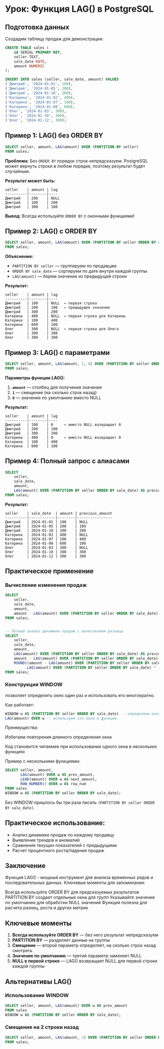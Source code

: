 # Урок: Функция LAG() в PostgreSQL

## Подготовка данных

Создадим таблицу продаж для демонстрации:

```sql
CREATE TABLE sales (
    id SERIAL PRIMARY KEY,
    seller TEXT,
    sale_date DATE,
    amount NUMERIC
);

INSERT INTO sales (seller, sale_date, amount) VALUES
('Дмитрий', '2024-01-01', 100),
('Дмитрий', '2024-01-05', 200),
('Дмитрий', '2024-01-10', 300),
('Катерина', '2024-01-02', 400),
('Катерина', '2024-01-07', 100),
('Катерина', '2024-01-08', 600),
('Олег', '2024-01-03', 300),
('Олег', '2024-01-10', 300),
('Олег', '2024-01-12', 300);
```

## Пример 1: LAG() без ORDER BY

```sql
SELECT seller, amount, LAG(amount) OVER (PARTITION BY seller)
FROM sales;
```

**Проблема:** Без `ORDER BY` порядок строк непредсказуем. PostgreSQL может вернуть строки в любом порядке, поэтому результат будет случайным.

**Результат может быть:**

```
seller    | amount | lag
----------|--------|----
Дмитрий   | 200    | NULL
Дмитрий   | 100    | 200
Дмитрий   | 300    | 100
```

**Вывод:** Всегда используйте `ORDER BY` с оконными функциями!

## Пример 2: LAG() с ORDER BY

```sql
SELECT seller, amount, LAG(amount) OVER (PARTITION BY seller ORDER BY sale_date)
FROM sales;
```

**Объяснение:**

- `PARTITION BY seller` — группируем по продавцам
- `ORDER BY sale_date` — сортируем по дате внутри каждой группы
- `LAG(amount)` — берем значение из предыдущей строки

**Результат:**

```
seller    | amount | lag
----------|--------|----
Дмитрий   | 100    | NULL  ← первая строка
Дмитрий   | 200    | 100   ← предыдущее значение
Дмитрий   | 300    | 200
Катерина  | 400    | NULL  ← первая строка для Катерины
Катерина  | 100    | 400
Катерина  | 600    | 100
Олег      | 300    | NULL  ← первая строка для Олега
Олег      | 300    | 300
Олег      | 300    | 300
```

## Пример 3: LAG() с параметрами

```sql
SELECT seller, amount, LAG(amount, 1, 0) OVER (PARTITION BY seller ORDER BY sale_date)
FROM sales;
```

**Параметры функции LAG():**

1. **`amount`** — столбец для получения значения
2. **`1`** — смещение (на сколько строк назад)
3. **`0`** — значение по умолчанию вместо NULL

**Результат:**

```
seller    | amount | lag
----------|--------|----
Дмитрий   | 100    | 0     ← вместо NULL возвращает 0
Дмитрий   | 200    | 100
Дмитрий   | 300    | 200
Катерина  | 400    | 0     ← вместо NULL возвращает 0
Катерина  | 100    | 400
Катерина  | 600    | 100
```

## Пример 4: Полный запрос с алиасами

```sql
SELECT
    seller,
    sale_date,
    amount,
    LAG(amount) OVER (PARTITION BY seller ORDER BY sale_date) AS previous_amount
FROM sales;
```

**Результат:**

```
seller    | sale_date  | amount | previous_amount
----------|------------|--------|----------------
Дмитрий   | 2024-01-01 | 100    | NULL
Дмитрий   | 2024-01-05 | 200    | 100
Дмитрий   | 2024-01-10 | 300    | 200
Катерина  | 2024-01-02 | 400    | NULL
Катерина  | 2024-01-07 | 100    | 400
Катерина  | 2024-01-08 | 600    | 100
Олег      | 2024-01-03 | 300    | NULL
Олег      | 2024-01-10 | 300    | 300
Олег      | 2024-01-12 | 300    | 300
```

## Практическое применение

### Вычисление изменения продаж

```sql
SELECT
    seller,
    sale_date,
    amount,
    amount - LAG(amount) OVER (PARTITION BY seller ORDER BY sale_date) AS change
FROM sales;


-- Полный анализ динамики продаж с вычислением разницы
SELECT
    seller,
    sale_date,
    amount,
    LAG(amount) OVER (PARTITION BY seller ORDER BY sale_date) AS previous_amount,
    amount - LAG(amount) OVER (PARTITION BY seller ORDER BY sale_date) AS difference,
    ROUND((amount - LAG(amount) OVER (PARTITION BY seller ORDER BY sale_date)) / 
          LAG(amount) OVER (PARTITION BY seller ORDER BY sale_date) * 100, 2) AS growth_percent
FROM sales;

```

### Конструкция WINDOW

позволяет определить окно один раз и использовать его многократно.

Как работает:

```sql
WINDOW w AS (PARTITION BY seller ORDER BY sale_date) -- определяем окно с именем w
LAG(amount) OVER w -- используем это окно в функции
```

Преимущества:

Избегаем повторения длинного определения окна

Код становится читаемее при использовании одного окна в нескольких функциях

Пример с несколькими функциями:

```sql
SELECT seller, amount, 
       LAG(amount) OVER w AS prev_amount,
       LEAD(amount) OVER w AS next_amount,
       ROW_NUMBER() OVER w AS row_num
FROM sales
WINDOW w AS (PARTITION BY seller ORDER BY sale_date);
```

Без WINDOW пришлось бы три раза писать `(PARTITION BY seller ORDER BY sale_date)`.

## Практическое использование:

* Анализ динамики продаж по каждому продавцу
* Выявление трендов и аномалий
* Сравнение текущих показателей с предыдущими
* Расчет процентного роста/падения продаж

## Заключение

Функция LAG() - мощный инструмент для анализа временных рядов и последовательных данных. Ключевые моменты для запоминания:

Всегда используйте ORDER BY для предсказуемых результатов
PARTITION BY создает отдельные окна для групп
Указывайте значение по умолчанию для обработки NULL значений
Функция полезна для расчета разниц, роста и других метрик

## Ключевые моменты

1. **Всегда используйте ORDER BY** — без него результат непредсказуем
2. **PARTITION BY** — разделяет данные на группы
3. **Смещение** — второй параметр определяет, на сколько строк назад смотреть
4. **Значение по умолчанию** — третий параметр заменяет NULL
5. **NULL в первой строке** — LAG() возвращает NULL для первой строки каждой группы

## Альтернативы LAG()

### Использование WINDOW

```sql
SELECT seller, amount, LAG(amount) OVER w AS prev_amount
FROM sales
WINDOW w AS (PARTITION BY seller ORDER BY sale_date);
```

### Смещение на 2 строки назад

```sql
SELECT seller, amount, LAG(amount, 2) OVER (PARTITION BY seller ORDER BY sale_date)
FROM sales;
```
